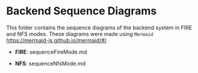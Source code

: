 # Backend Sequence Diagrams

This folder contains the sequence diagrams of the backend system in FIRE and NFS modes. 
These diagrams were made using ```Mermaid``` https://mermaid-js.github.io/mermaid/#/

* **FIRE**: sequenceFireMode.md

* **NFS**: sequenceNfsMode.md